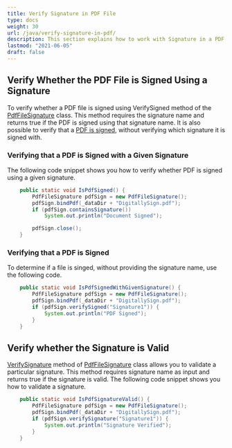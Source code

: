 ```yaml
---
title: Verify Signature in PDF File
type: docs
weight: 30
url: /java/verify-signature-in-pdf/
description: This section explains how to work with Signature in a PDF File using PdfFileSignature class.
lastmod: "2021-06-05"
draft: false
---
```


## Verify Whether the PDF File is Signed Using a Signature

To verify whether a PDF file is signed using VerifySigned method of the [PdfFileSignature](https://apireference.aspose.com/pdf/java/com.aspose.pdf.facades/PdfFileSignature) class. This method requires the signature name and returns true if the PDF is signed using that signature name. It is also possible to verify that a [PDF is signed](/pdf/java/working-with-signature-in-a-pdf-file/), without verifying which signature it is signed with.

### Verifying that a PDF is Signed with a Given Signature

The following code snippet shows you how to verify whether PDF is signed using a given signature.

```java
    public static void IsPdfSigned() {
        PdfFileSignature pdfSign = new PdfFileSignature();
        pdfSign.bindPdf(_dataDir + "DigitallySign.pdf");
        if (pdfSign.containsSignature())
            System.out.println("Document Signed");

        pdfSign.close();
    }
```

### Verifying that a PDF is Signed

To determine if a file is singed, without providing the signature name, use the following code.

```java
    public static void IsPdfSignedWithGivenSignature() {
        PdfFileSignature pdfSign = new PdfFileSignature();
        pdfSign.bindPdf(_dataDir + "DigitallySign.pdf");
        if (pdfSign.verifySigned("Signature1")) {
            System.out.println("PDF Signed");
        }
    }
```

## Verify whether the Signature is Valid

[VerifySignature](https://apireference.aspose.com/pdf/java/com.aspose.pdf.facades/PdfFileSignature#verifySignature-java.lang.String-) method of [PdfFileSignature](https://apireference.aspose.com/pdf/java/com.aspose.pdf.facades/PdfFileSignature) class allows you to validate a particular signature. This method requires signature name as input and returns true if the signature is valid. The following code snippet shows you how to validate a signature.

```java
    public static void IsPdfSignatureValid() {
        PdfFileSignature pdfSign = new PdfFileSignature();
        pdfSign.bindPdf(_dataDir + "DigitallySign.pdf");
        if (pdfSign.verifySignature("Signature1")) {
            System.out.println("Signature Verified");
        }
    }
```